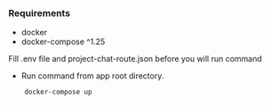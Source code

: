 ### Requirements

* docker
* docker-compose ^1.25

Fill .env file and project-chat-route.json before you will run command

- Run command from app root directory.
```shell script
    docker-compose up
```